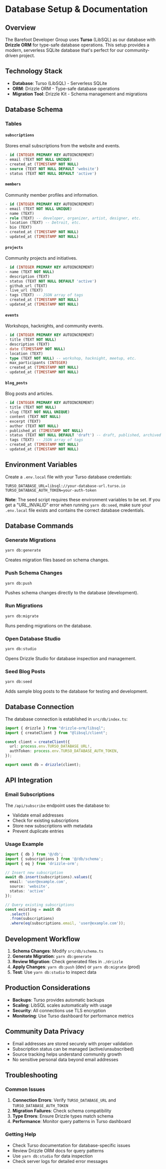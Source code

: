 # Database Setup & Documentation

## Overview

The Barefoot Developer Group uses **Turso** (LibSQL) as our database with **Drizzle ORM** for type-safe database operations. This setup provides a modern, serverless SQLite database that's perfect for our community-driven project.

## Technology Stack

- **Database**: Turso (LibSQL) - Serverless SQLite
- **ORM**: Drizzle ORM - Type-safe database operations
- **Migration Tool**: Drizzle Kit - Schema management and migrations

## Database Schema

### Tables

#### `subscriptions`
Stores email subscriptions from the website and events.

```sql
- id (INTEGER PRIMARY KEY AUTOINCREMENT)
- email (TEXT NOT NULL UNIQUE)
- created_at (TIMESTAMP NOT NULL)
- source (TEXT NOT NULL DEFAULT 'website')
- status (TEXT NOT NULL DEFAULT 'active')
```

#### `members`
Community member profiles and information.

```sql
- id (INTEGER PRIMARY KEY AUTOINCREMENT)
- email (TEXT NOT NULL UNIQUE)
- name (TEXT)
- role (TEXT) -- developer, organizer, artist, designer, etc.
- location (TEXT) -- Detroit, etc.
- bio (TEXT)
- created_at (TIMESTAMP NOT NULL)
- updated_at (TIMESTAMP NOT NULL)
```

#### `projects`
Community projects and initiatives.

```sql
- id (INTEGER PRIMARY KEY AUTOINCREMENT)
- name (TEXT NOT NULL)
- description (TEXT)
- status (TEXT NOT NULL DEFAULT 'active')
- github_url (TEXT)
- live_url (TEXT)
- tags (TEXT) -- JSON array of tags
- created_at (TIMESTAMP NOT NULL)
- updated_at (TIMESTAMP NOT NULL)
```

#### `events`
Workshops, hacknights, and community events.

```sql
- id (INTEGER PRIMARY KEY AUTOINCREMENT)
- title (TEXT NOT NULL)
- description (TEXT)
- date (TIMESTAMP NOT NULL)
- location (TEXT)
- type (TEXT NOT NULL) -- workshop, hacknight, meetup, etc.
- max_participants (INTEGER)
- created_at (TIMESTAMP NOT NULL)
- updated_at (TIMESTAMP NOT NULL)
```

#### `blog_posts`
Blog posts and articles.

```sql
- id (INTEGER PRIMARY KEY AUTOINCREMENT)
- title (TEXT NOT NULL)
- slug (TEXT NOT NULL UNIQUE)
- content (TEXT NOT NULL)
- excerpt (TEXT)
- author (TEXT NOT NULL)
- published_at (TIMESTAMP NOT NULL)
- status (TEXT NOT NULL DEFAULT 'draft') -- draft, published, archived
- tags (TEXT) -- JSON array of tags
- created_at (TIMESTAMP NOT NULL)
- updated_at (TIMESTAMP NOT NULL)
```

## Environment Variables

Create a `.env.local` file with your Turso database credentials:

```env
TURSO_DATABASE_URL=libsql://your-database-url.turso.io
TURSO_DATABASE_AUTH_TOKEN=your-auth-token
```

**Note**: The seed script requires these environment variables to be set. If you get a "URL_INVALID" error when running `yarn db:seed`, make sure your `.env.local` file exists and contains the correct database credentials.

## Database Commands

### Generate Migrations
```bash
yarn db:generate
```
Creates migration files based on schema changes.

### Push Schema Changes
```bash
yarn db:push
```
Pushes schema changes directly to the database (development).

### Run Migrations
```bash
yarn db:migrate
```
Runs pending migrations on the database.

### Open Database Studio
```bash
yarn db:studio
```
Opens Drizzle Studio for database inspection and management.

### Seed Blog Posts
```bash
yarn db:seed
```
Adds sample blog posts to the database for testing and development.

## Database Connection

The database connection is established in `src/db/index.ts`:

```typescript
import { drizzle } from "drizzle-orm/libsql";
import { createClient } from "@libsql/client";

const client = createClient({
  url: process.env.TURSO_DATABASE_URL!,
  authToken: process.env.TURSO_DATABASE_AUTH_TOKEN,
});

export const db = drizzle(client);
```

## API Integration

### Email Subscriptions
The `/api/subscribe` endpoint uses the database to:
- Validate email addresses
- Check for existing subscriptions
- Store new subscriptions with metadata
- Prevent duplicate entries

### Usage Example
```typescript
import { db } from '@/db';
import { subscriptions } from '@/db/schema';
import { eq } from 'drizzle-orm';

// Insert new subscription
await db.insert(subscriptions).values({
  email: 'user@example.com',
  source: 'website',
  status: 'active'
});

// Query existing subscriptions
const existing = await db
  .select()
  .from(subscriptions)
  .where(eq(subscriptions.email, 'user@example.com'));
```

## Development Workflow

1. **Schema Changes**: Modify `src/db/schema.ts`
2. **Generate Migration**: `yarn db:generate`
3. **Review Migration**: Check generated files in `./drizzle`
4. **Apply Changes**: `yarn db:push` (dev) or `yarn db:migrate` (prod)
5. **Test**: Use `yarn db:studio` to inspect data

## Production Considerations

- **Backups**: Turso provides automatic backups
- **Scaling**: LibSQL scales automatically with usage
- **Security**: All connections use TLS encryption
- **Monitoring**: Use Turso dashboard for performance metrics

## Community Data Privacy

- Email addresses are stored securely with proper validation
- Subscription status can be managed (active/unsubscribed)
- Source tracking helps understand community growth
- No sensitive personal data beyond email addresses

## Troubleshooting

### Common Issues

1. **Connection Errors**: Verify `TURSO_DATABASE_URL` and `TURSO_DATABASE_AUTH_TOKEN`
2. **Migration Failures**: Check schema compatibility
3. **Type Errors**: Ensure Drizzle types match schema
4. **Performance**: Monitor query patterns in Turso dashboard

### Getting Help

- Check Turso documentation for database-specific issues
- Review Drizzle ORM docs for query patterns
- Use `yarn db:studio` for data inspection
- Check server logs for detailed error messages
